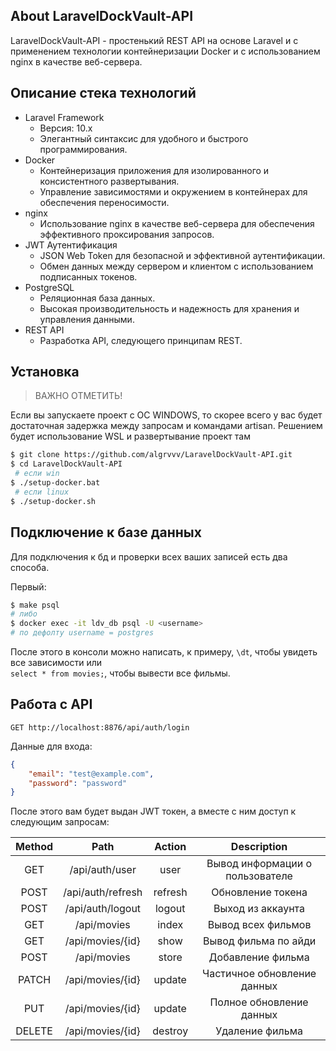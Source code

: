 ## About LaravelDockVault-API

LaravelDockVault-API - простенький REST API на основе Laravel
и с применением технологии контейнеризации Docker и с использованием nginx в качестве веб-сервера.

## Описание стека технологий

- Laravel Framework
  - Версия: 10.x
  - Элегантный синтаксис для удобного и быстрого программирования.
- Docker
  - Контейнеризация приложения для изолированного и консистентного развертывания.
  - Управление зависимостями и окружением в контейнерах для обеспечения переносимости.
- nginx
    - Использование nginx в качестве веб-сервера для обеспечения эффективного проксирования запросов.
- JWT Аутентификация
  - JSON Web Token для безопасной и эффективной аутентификации.
  - Обмен данных между сервером и клиентом с использованием подписанных токенов.
- PostgreSQL
  - Реляционная база данных.
  - Высокая производительность и надежность для хранения и управления данными.
- REST API
  - Разработка API, следующего принципам REST.

## Установка

> ВАЖНО ОТМЕТИТЬ!

Если вы запускаете проект с ОС WINDOWS, то скорее всего
у вас будет достаточная задержка между запросам и командами artisan.
Решением будет использование WSL и развертывание проект там

```bash
$ git clone https://github.com/algrvvv/LaravelDockVault-API.git
$ cd LaravelDockVault-API
 # если win
$ ./setup-docker.bat
 # если linux
$ ./setup-docker.sh
```

## Подключение к базе данных

Для подключения к бд и проверки всех ваших записей есть два способа.

Первый:

```bash
$ make psql
# либо
$ docker exec -it ldv_db psql -U <username>
# по дефолту username = postgres
```
После этого в консоли можно написать, к примеру, `\dt`, чтобы 
увидеть все зависимости или <br> `select * from movies;`, чтобы
вывести все фильмы.

## Работа с API

```http request
GET http://localhost:8876/api/auth/login
```
Данные для входа:
```json
{
    "email": "test@example.com",
    "password": "password"
}
```

После этого вам будет выдан JWT токен, а вместе с ним доступ
к следующим запросам:

| Method |       Path        | Action  |           Description           |
|:------:|:-----------------:|:-------:|:-------------------------------:|
|  GET   |  /api/auth/user   |  user   | Вывод информации о пользователе |
|  POST  | /api/auth/refresh | refresh |        Обновление токена        |
|  POST  | /api/auth/logout  | logout  |        Выход из аккаунта        |
|  GET   |    /api/movies    |  index  |       Вывод всех фильмов        |
|  GET   | /api/movies/{id}  |  show   |      Вывод фильма по айди       |
|  POST  |    /api/movies    |  store  |        Добавление фильма        |
| PATCH  | /api/movies/{id}  | update  |   Частичное обновление данных   |
|  PUT   | /api/movies/{id}  | update  |    Полное обновление данных     |
| DELETE | /api/movies/{id}  | destroy |         Удаление фильма         |
